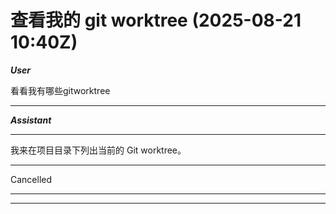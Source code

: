 <!-- Generated by SpecStory -->

# 查看我的 git worktree (2025-08-21 10:40Z)

_**User**_

看看我有哪些gitworktree

---

_**Assistant**_



---

我来在项目目录下列出当前的 Git worktree。

---

Cancelled

---



---

